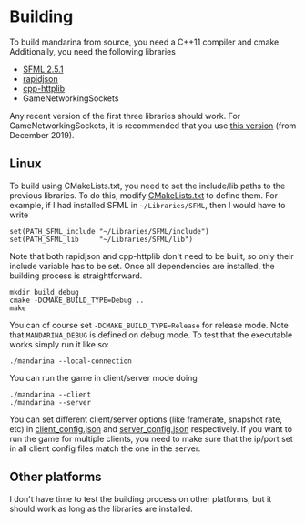 # Building

To build mandarina from source, you need a C++11 compiler and cmake. Additionally, you need the following libraries

* [SFML 2.5.1](https://github.com/SFML/SFML)
* [rapidjson](https://github.com/Tencent/rapidjson) 
* [cpp-httplib](https://github.com/yhirose/cpp-httplib)
* GameNetworkingSockets

Any recent version of the first three libraries should work. For GameNetworkingSockets, it is recommended that you use [this version](https://github.com/ValveSoftware/GameNetworkingSockets/tree/89074ad22f882d4d8617e00ca5985e220665a9a6) (from December 2019).

## Linux

To build using CMakeLists.txt, you need to set the include/lib paths to the previous libraries. To do this, modify [CMakeLists.txt](CMakeLists.txt) to define them. For example, if I had installed SFML in `~/Libraries/SFML`, then I would have to write
```
set(PATH_SFML_include "~/Libraries/SFML/include")
set(PATH_SFML_lib     "~/Libraries/SFML/lib")
```
Note that both rapidjson and cpp-httplib don't need to be built, so only their include variable has to be set. Once all dependencies are installed, the building process is straightforward.

```
mkdir build_debug
cmake -DCMAKE_BUILD_TYPE=Debug ..
make
```

You can of course set `-DCMAKE_BUILD_TYPE=Release` for release mode. Note that `MANDARINA_DEBUG` is defined on debug mode. To test that the executable works simply run it like so:
```
./mandarina --local-connection
```

You can run the game in client/server mode doing
```
./mandarina --client
./mandarina --server
```
You can set different client/server options (like framerate, snapshot rate, etc) in [client_config.json](data/json/client_config.json) and [server_config.json](data/json/server_config.json) respectively. If you want to run the game for multiple clients, you need to make sure that the ip/port set in all client config files match the one in the server.

## Other platforms

I don't have time to test the building process on other platforms, but it should work as long as the libraries are installed.
